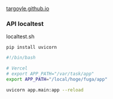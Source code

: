 [targoyle.github.io](https://targoyle.github.io/)

### API localtest

localtest.sh

`pip install uvicorn`

```bash
#!/bin/bash

# Vercel
# export APP_PATH="/var/task/app"
export APP_PATH="/local/hoge/fuga/app"

uvicorn app.main:app --reload
```
